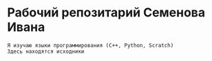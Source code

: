 # Рабочий репозитарий Семенова Ивана
	Я изучаю языки программирования (C++, Python, Scratch)
	Здесь находятся исходники
